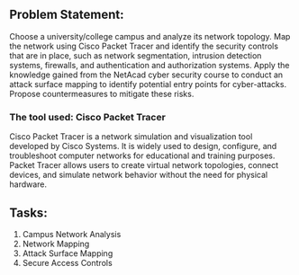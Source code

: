 ## Problem Statement:

Choose a university/college campus and analyze its network topology. Map the network using Cisco Packet Tracer and identify the security controls that are in place, such as network segmentation, intrusion detection systems, firewalls, and authentication and authorization systems. Apply the knowledge gained from the NetAcad cyber security course to conduct an attack surface mapping to identify potential entry points for cyber-attacks. Propose countermeasures to mitigate these risks.

### The tool used: Cisco Packet Tracer

Cisco Packet Tracer is a network simulation and visualization tool developed by Cisco Systems. It is widely used to design, configure, and troubleshoot computer networks for educational and training purposes. Packet Tracer allows users to create virtual network topologies, connect devices, and simulate network behavior without the need for physical hardware.

## Tasks:
<ol>
<li>Campus Network Analysis</li>
<li>Network Mapping </li>
<li>Attack Surface Mapping</li>
<li>Secure Access Controls</li>
</ol>

